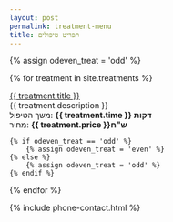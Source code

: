 ```yaml
---
layout: post
permalink: treatment-menu
title: תפריט טיפולים
---
```


{% assign odeven_treat = 'odd' %}

<div  class="treatments-menu-t" >

{% for treatment in site.treatments %}
     <div id="{{ treatment.name }}" class='treatment-tr-wrap'>
        <div class='treatment-tr  treatment-t-name {{odeven_treat}}'>
        <div class='treatment-td'>
           <a class="treatment item grow" href="{{treatment.permalink}}" title="{{treatment.title}}">
                {{ treatment.title }}
            </a>
        </div>
        </div>
        <div class='treatment-tr  treatment-t-desc {{odeven_treat}}'>
            <div class='treatment-td'> {{ treatment.description }}</div>
        </div>
        <div class='treatment-tr  treatment-t-details {{odeven_treat}}'>
            <div class='treatment-td treatment-timing'>משך הטיפול: <strong>{{ treatment.time }} דקות </strong></div>
            <div class='treatment-td treatment-price'>מחיר: <strong>{{ treatment.price }}ש"ח</strong></div>
        </div>
     </div>

    {% if odeven_treat == 'odd' %}
        {% assign odeven_treat = 'even' %}
    {% else %}
        {% assign odeven_treat = 'odd' %}
    {% endif %}

{% endfor %}

</div>

{% include phone-contact.html %}